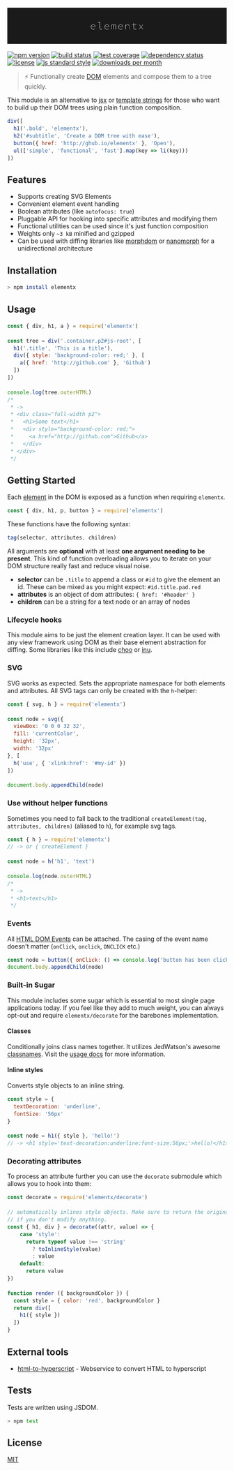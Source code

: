 

![logo](./logo.png)

[![npm version][version-image]][version-url]
[![build status][travis-image]][travis-url]
[![test coverage][codecov-image]][codecov-url]
[![dependency status][david-image]][david-url]
[![license][license-image]][license-url]
[![js standard style][standard-image]][standard-url]
[![downloads per month][downloads-image]][downloads-url]

> ​:zap:​ Functionally create [DOM](https://de.wikipedia.org/wiki/Document_Object_Model) elements and compose them to a tree quickly.

This module is an alternative to [jsx](https://facebook.github.io/react/docs/jsx-in-depth.html) or [template strings](https://github.com/shama/bel) for those who want to build up their DOM trees using plain function composition.

```js
div([
  h1('.bold', 'elementx'),
  h2('#subtitle', 'Create a DOM tree with ease'),
  button({ href: 'http://ghub.io/elementx' }, 'Open'),
  ul(['simple', 'functional', 'fast'].map(key => li(key)))
])
```

## Features

* Supports creating SVG Elements
* Convenient element event handling
* Boolean attributes (like `autofocus: true`)
* Pluggable API for hooking into specific attributes and modifying them
* Functional utilities can be used since it's just function composition
* Weights only `~3 kB` minified and gzipped
* Can be used with diffing libraries like [morphdom](https://github.com/patrick-steele-idem/morphdom) or [nanomorph](https://github.com/yoshuawuyts/nanomorph) for a unidirectional architecture

## Installation

```bash
> npm install elementx
```

## Usage

```js
const { div, h1, a } = require('elementx')

const tree = div('.container.p2#js-root', [
  h1('.title', 'This is a title'),
  div({ style: 'background-color: red;' }, [
    a({ href: 'http://github.com' }, 'Github')
  ])
])

console.log(tree.outerHTML)
/*
 * ->
 * <div class="full-width p2">
 *   <h1>Some text</h1>
 *   <div style="background-color: red;">
 *     <a href="http://github.com">Github</a>
 *   </div>
 * </div>
 */
```

## Getting Started

Each [element](https://github.com/ohanhi/hyperscript-helpers/blob/master/src/index.js#L26-L38) in the DOM is exposed as a function when requiring `elementx`.

```js
const { div, h1, p, button } = require('elementx')
```

These functions have the following syntax:

```js
tag(selector, attributes, children)
```

All arguments are **optional** with at least **one argument needing to be present**. This kind of function overloading allows you to iterate on your DOM structure really fast and reduce visual noise.

* **selector** can be `.title` to append a class or `#id` to give the element an id. These can be mixed as you might expect: `#id.title.pad.red`
* **attributes** is an object of dom attributes: `{ href: '#header' }`
* **children** can be a string for a text node or an array of nodes

### Lifecycle hooks

This module aims to be just the element creation layer. It can be used with any view framework using DOM as their base element abstraction for diffing. Some libraries like this include [choo](https://github.com/yoshuawuyts/choo) or [inu](https://github.com/ahdinosaur/inu).

### SVG

SVG works as expected. Sets the appropriate namespace for both elements and attributes. All SVG tags can only be created with the `h`-helper:

```js
const { svg, h } = require('elementx')

const node = svg({
  viewBox: '0 0 0 32 32',
  fill: 'currentColor',
  height: '32px',
  width: '32px'
}, [
  h('use', { 'xlink:href': '#my-id' })
])

document.body.appendChild(node)
```

### Use without helper functions

Sometimes you need to fall back to the traditional `createElement(tag, attributes, children)` (aliased to `h`), for example svg tags.

```js
const { h } = require('elementx')
// -> or { createElement }

const node = h('h1', 'text')

console.log(node.outerHTML)
/* 
 * ->
 * <h1>text</h1>
 */
```

### Events

All [HTML DOM Events](https://developer.mozilla.org/en-US/docs/Web/Events) can be attached. The casing of the event name doesn't matter (`onClick`, `onclick`, `ONCLICK` etc.)

```js
const node = button({ onClick: () => console.log('button has been clicked') })
document.body.appendChild(node)
```

### Built-in Sugar

This module includes some sugar which is essential to most single page applications today. If you feel like they add to much weight, you can always opt-out and require `elementx/decorate` for the barebones implementation.

#### Classes

Conditionally joins class names together. It utilizes JedWatson's awesome [classnames](https://github.com/JedWatson/classnames). Visit the [usage docs](https://github.com/JedWatson/classnames#usage) for more information.

#### Inline styles

Converts style objects to an inline string.

```js
const style = {
  textDecoration: 'underline',
  fontSize: '56px'
}

const node = h1({ style }, 'hello!')
// -> <h1 style='text-decoration:underline;font-size:56px;'>hello!</h1>
```

### Decorating attributes

To process an attribute further you can use the `decorate` submodule which allows you to hook into them:

```js
const decorate = require('elementx/decorate')

// automatically inlines style objects. Make sure to return the original value
// if you don't modify anything.
const { h1, div } = decorate((attr, value) => {
    case 'style':
      return typeof value !== 'string'
        ? toInlineStyle(value)
        : value
    default:
      return value
})

function render ({ backgroundColor }) {
  const style = { color: 'red', backgroundColor }
  return div([
    h1({ style })
  ])
}
```

## External tools

* [html-to-hyperscript](html-to-hyperscript.paqmind.com) - Webservice to convert HTML to hyperscript

## Tests

Tests are written using JSDOM.

```bash
> npm test
```

## License

[MIT][license-url]

[travis-image]: https://img.shields.io/travis/queckezz/elementx.svg?style=flat-square
[travis-url]: https://travis-ci.org/queckezz/elementx

[version-image]: https://img.shields.io/npm/v/elementx.svg?style=flat-square
[version-url]: https://npmjs.org/package/elementx

[codecov-image]: https://img.shields.io/codecov/c/github/queckezz/elementx/master.svg?style=flat-square
[codecov-url]: https://codecov.io/github/queckezz/elementx

[downloads-image]: https://img.shields.io/npm/dm/elementx.svg?tyle=flat-square
[downloads-url]: https://npmjs.org/package/elementx

[david-image]: https://img.shields.io/npm/dm/elementx.svg?style=flat-square
[david-url]: https://david-dm.org/queckezz/elementx

[standard-image]: https://img.shields.io/badge/code-standard-brightgreen.svg?style=flat-square
[standard-url]: https://github.com/feross/standard

[license-image]: http://img.shields.io/npm/l/elementx.svg?style=flat-square
[license-url]: ./license
